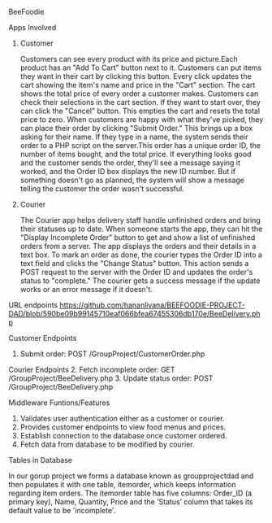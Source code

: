 BeeFoodie 

Apps Involved
  1. Customer

      Customers can see every product with its price and picture.Each product has an "Add To Cart" button next to it. Customers can put items they want in their cart by clicking this button. Every click updates the cart showing the item's name and price in the "Cart" section. The cart shows the total price of every order a customer makes. Customers can check their selections in the cart section. If they want to start over, they can click the "Cancel" button. This empties the cart and resets the total price to zero. When customers are happy with what they've picked, they can place their order by clicking "Submit Order." This brings up a box asking for their name. If they type in a name, the system sends their order to a PHP script on the server.This order has a unique order ID, the number of items bought, and the total price. If everything looks good and the customer sends the order, they'll see a message saying it worked, and the Order ID box displays the new ID number. But if something doesn't go as planned, the system will show a message telling the customer the order wasn't successful.

3. Courier

   The Courier app helps delivery staff handle unfinished orders and bring their statuses up to date. When someone starts the app, they can hit the "Display Incomplete Order" button to get and show a list of unfinished orders from a server. The app displays the orders and their details in a text box. To mark an order as done, the courier types the Order ID into a text field and clicks the "Change Status" button. This action sends a POST request to the server with the Order ID and updates the order's status to "complete." The courier gets a success message if the update works or an error message if it doesn't.

URL endpoints
https://github.com/hananliyana/BEEFOODIE-PROJECT-DAD/blob/590be09b99145710eaf066bfea67455306db170e/BeeDelivery.php

Customer Endpoints
1.	Submit order: POST /GroupProject/CustomerOrder.php

Courier Endpoints
2.	Fetch incomplete order: GET /GroupProject/BeeDelivery.php
3.	Update status order: POST /GroupProject/BeeDelivery.php

Middleware Funtions/Features
1. Validates user authentication either as a customer or courier.
2. Provides customer endpoints to view food menus and prices.
3. Establish connection to the database once customer ordered.
4. Fetch data from database to be modified by courier.

Tables in Database

In our gorup project we forms a database known as groupprojectdad and then populates it with one table, itemorder, which keeps information regarding item orders. The itemorder table has five columns: Order_ID (a primary key), Name, Quantity, Price and the ‘Status’ column that takes its default value to be 'incomplete'. 
